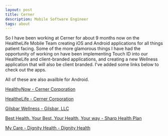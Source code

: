 ```yaml
---
layout: post
title: Cerner
description: Mobile Software Engineer
tags: about
---
```


So I have been working at Cerner for about 9 months now on the HealtheLife Mobile Team creating iOS and Android applications for all things patient facing. Some of the more glamorous things I have had the opportunity of working on have been implementing Touch ID into our HealtheLife and client-branded applications, and creating a new Wellness application that will also be client branded. I've added some links below to check out the apps.

All of these are also availble for Android.

<a href="https://itunes.apple.com/us/app/healthynow/id570259215?mt=8">HealthyNow - Cerner Corporation</a>

<a href="https://itunes.apple.com/us/app/healthelife/id912509516?mt=8">HealtheLife - Cerner Corporation</a>

<a href="https://itunes.apple.com/us/app/gilsbar-wellness/id1193285954?mt=8">Gilsbar Wellness - Gilsbar, LLC</a>

<a href="https://itunes.apple.com/us/app/best-health-your-best-your-health-your-way/id1196053524?mt=8">Best Health. Your Best, Your Health, Your way - Sharp Health Plan</a>

<a href="https://itunes.apple.com/us/app/my-care-dignity-health/id1167230622?mt=8">My Care - Dignity Health - Dignity Health</a>
